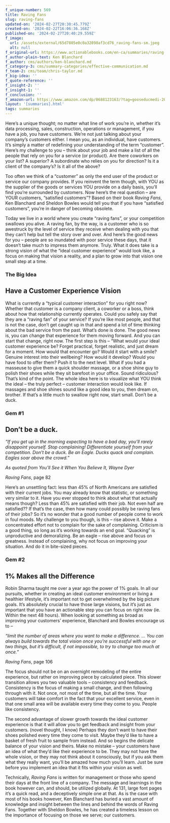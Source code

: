 ```yaml
---
f_unique-number: 569
title: Raving Fans
slug: raving-fans
updated-on: '2024-02-27T20:30:45.779Z'
created-on: '2024-02-22T16:06:36.168Z'
published-on: '2024-02-27T20:40:29.559Z'
f_image:
  url: /assets/external/65d7805e0c0a32898af3cd76_raving-fans-sm.jpeg
  alt: null
f_original-url: https://www.actionablebooks.com/en-ca/summaries/raving-fans/
f_author-plain-text: Ken Blanchard
f_author: cms/authors/ken-blanchard.md
f_category-3: cms/summary-categories/effective-communication.md
f_team-2: cms/team/chris-taylor.md
f_big-idea: ''
f_quote-reference: ''
f_insight-2: ''
f_insight-1: ''
f_conclusion: ''
f_amazon-url: https://www.amazon.com/dp/0688123163/?tag=gooseducmedi-20
layout: '[summaries].html'
tags: summaries
---
```


Here’s a unique thought; no matter what line of work you’re in, whether it’s data processing, sales, construction, operations or management, if you have a job, you have customers. We’re not just talking about your company’s customers either. I mean you, as an individual, have customers. It’s simply a matter of redefining your understanding of the term “customer”. Here’s my challenge to you – think about your job and make a list of all the people that rely on you for a service (or product). Are there coworkers on your list? A superior? A subordinate who relies on you for direction? Is it a client of the company’s? Is it all of the above?

Too often we think of a “customer” as only the end user of the product or service our company provides. If you reinvent the term though, with YOU as the supplier of the goods or services YOU provide on a daily basis, you’ll find you’re surrounded by customers. Now here’s the real question – are YOUR customers, “satisfied customers”? Based on their book _Raving Fans_, Ken Blanchard and Sheldon Bowles would tell you that if you have “satisfied customers”, you’re in danger of becoming obsolete.

Today we live in a world where you create “raving fans”, or your competition swallows you alive. A raving fan, by the way, is a customer who is so awestruck by the level of service they receive when dealing with you that they can’t help but tell the story over and over. And here’s the good news for you – people are so inundated with poor service these days, that it doesn’t take much to impress them anymore. Truly. What it does take is a strong vision of what the “ideal customer experience” would look like, a focus on making that vision a reality, and a plan to grow into that vision one small step at a time.

### The Big Idea

Have a Customer Experience Vision
---------------------------------

What is currently a “typical customer interaction” for you right now? Whether that customer is a company client, a coworker or a boss, think about how that relationship currently operates. Could you safely say that they are a “raving fan” of your service? If you’re like most people, and that is not the case, don’t get caught up in that and spend a lot of time thinking about the bad service from the past. What’s done is done. The good news is, you can change that experience for them moving forward. And you can start that change, right now. The first step is this – “What would your ideal customer experience be? Forget practical, forget realistic, and just dream for a moment. How would that encounter go? Would it start with a smile? Genuine interest into their wellbeing? How would it develop? Would you have food to offer them? Push it to the next level. What if you had a masseuse to give them a quick shoulder massage, or a shoe shine guy to polish their shoes while they sit barefoot in your office. Sound ridiculous? That’s kind of the point. The whole idea here is to visualize what YOU think the ideal – the truly perfect – customer interaction would look like. If massages and shoe shines sound like a good idea to you, then dream on, brother. If that’s a little much to swallow right now, start small. Don’t be a duck.

### Gem #1

Don’t be a duck.
----------------

_“If you get up in the morning expecting to have a bad day, you’ll rarely disappoint yourself. Stop complaining! Differentiate yourself from your competition. Don’t be a duck. Be an Eagle. Ducks quack and complain. Eagles soar above the crowd.”_

_As quoted from You’ll See it When You Believe It, Wayne Dyer_

_Raving Fans_, page 82

Here’s an unsettling fact: less than 45% of North Americans are satisfied with their current jobs. You may already know that statistic, or something very similar to it. Have you ever stopped to think about what that actually means though? Less than 45% are satisfied with their job. Not even half are satisfied?? If that’s the case, then how many could possibly be raving fans of their jobs? So it’s no wonder that a good number of people come to work in foul moods. My challenge to you though, is this – rise above it. Make a concentrated effort not to complain for the sake of complaining. Criticism is a good thing, so long as it’s working towards an end goal. “Quacking” is unproductive and demoralizing. Be an eagle – rise above and focus on greatness. Instead of complaining, why not focus on improving your situation. And do it in bite-sized pieces.

### Gem #2

1% Makes all the Difference
---------------------------

Robin Sharma taught me over a year ago the power of 1% goals. In all our pursuits, whether in creating an ideal customer environment or living a healthier lifestyle, it’s important not to get overwhelmed by the big picture goals. It’s absolutely crucial to have those large visions, but it’s just as important that you have an actionable step you can focus on right now (ie. Within the next 48 hours). When looking at something as broad as improving your customers’ experience, Blanchard and Bowles encourage us to –

_“limit the number of areas where you want to make a difference. … You can always build towards the total vision once you’re successful with one or two things, but it’s difficult, if not impossible, to try to change too much at once.”_

_Raving Fans_, page 106

The focus should not be on an overnight remodeling of the entire experience, but rather on improving piece by calculated piece. This slower transition allows you two valuable tools – consistency and feedback. Consistency is the focus of making a small change, and then following through with it. Not once, not most of the time, but all the time. Your customers will take comfort in the fact that your excellent service, even in that one small area will be available every time they come to you. People like consistency.

The second advantage of slower growth towards the ideal customer experience is that it will allow you to get feedback and insight from your customers. (novel thought, I know) Perhaps they don’t want to have their shoes polished every time they come to visit. Maybe they’d like to have a basket of fresh fruit to sample from instead. And so begins the delicate balance of your vision and theirs. Make no mistake – your customers have an idea of what they’d like their experience to be. They may not have the whole vision, or they may not think about it consciously, but if you ask them what they really want, you’ll be amazed how much you’ll learn. Just be sure before you implement an idea that it fits within your vision as well.

Technically, _Raving Fans_ is written for management or those who spend their days at the front line of a company. The message and learnings in the book however can, and should, be utilized globally. At 131, large font pages it’s a quick read, and a deceptively simple one at that. As is the case with most of his books however, Ken Blanchard has buried a vast amount of knowledge and insight between the lines and behind the words of Raving Fans. Together with Sheldon Bowles, he has created a timeless lesson on the importance of focusing on those we serve; our customers.
